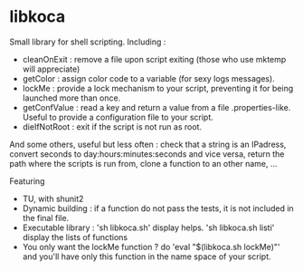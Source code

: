 libkoca
=======

Small library for shell scripting.
Including :
- cleanOnExit : remove a file upon script exiting (those who use mktemp will appreciate)
- getColor : assign color code to a variable (for sexy logs messages).
- lockMe : provide a lock mechanism to your script, preventing it for being launched more than once.
- getConfValue : read a key and return a value from a file .properties-like. Useful to provide a configuration file to your script.
- dieIfNotRoot : exit if the script is not run as root.

And some others, useful but less often : check that a string is an IPadress, convert seconds to day:hours:minutes:seconds and vice versa, return the path where the scripts is run from, clone a function to an other name, ...

Featuring 
- TU, with shunit2
- Dynamic building : if a function do not pass the tests, it is not included in the final file.
- Executable library : 'sh libkoca.sh' display helps. 'sh libkoca.sh listi' display the lists of functions
- You only want the lockMe function ? do 'eval "$(libkoca.sh lockMe)"' and you'll have only this function in the name space of your script.
